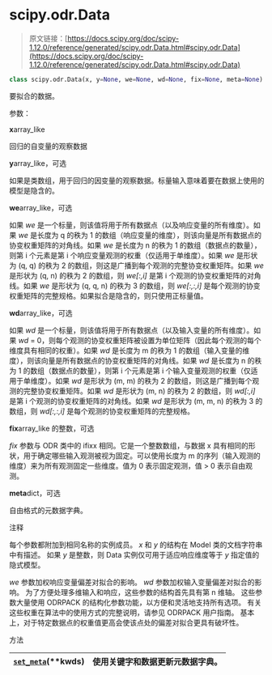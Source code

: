 # scipy.odr.Data

> 原文链接：[https://docs.scipy.org/doc/scipy-1.12.0/reference/generated/scipy.odr.Data.html#scipy.odr.Data](https://docs.scipy.org/doc/scipy-1.12.0/reference/generated/scipy.odr.Data.html#scipy.odr.Data)

```py
class scipy.odr.Data(x, y=None, we=None, wd=None, fix=None, meta=None)
```

要拟合的数据。

参数：

**x**array_like

回归的自变量的观察数据

**y**array_like，可选

如果是类数组，用于回归的因变量的观察数据。标量输入意味着要在数据上使用的模型是隐含的。

**we**array_like，可选

如果 *we* 是一个标量，则该值将用于所有数据点（以及响应变量的所有维度）。如果 *we* 是长度为 q 的秩为 1 的数组（响应变量的维度），则该向量是所有数据点的协变权重矩阵的对角线。如果 *we* 是长度为 n 的秩为 1 的数组（数据点的数量），则第 i 个元素是第 i 个响应变量观测的权重（仅适用于单维度）。如果 *we* 是形状为 (q, q) 的秩为 2 的数组，则这是广播到每个观测的完整协变权重矩阵。如果 *we* 是形状为 (q, n) 的秩为 2 的数组，则 *we[:,i]* 是第 i 个观测的协变权重矩阵的对角线。如果 *we* 是形状为 (q, q, n) 的秩为 3 的数组，则 *we[:,:,i]* 是每个观测的协变权重矩阵的完整规格。如果拟合是隐含的，则只使用正标量值。

**wd**array_like，可选

如果 *wd* 是一个标量，则该值将用于所有数据点（以及输入变量的所有维度）。如果 *wd* = 0，则每个观测的协变权重矩阵被设置为单位矩阵（因此每个观测的每个维度具有相同的权重）。如果 *wd* 是长度为 m 的秩为 1 的数组（输入变量的维度），则该向量是所有数据点的协变权重矩阵的对角线。如果 *wd* 是长度为 n 的秩为 1 的数组（数据点的数量），则第 i 个元素是第 i 个输入变量观测的权重（仅适用于单维度）。如果 *wd* 是形状为 (m, m) 的秩为 2 的数组，则这是广播到每个观测的完整协变权重矩阵。如果 *wd* 是形状为 (m, n) 的秩为 2 的数组，则 *wd[:,i]* 是第 i 个观测的协变权重矩阵的对角线。如果 *wd* 是形状为 (m, m, n) 的秩为 3 的数组，则 *wd[:,:,i]* 是每个观测的协变权重矩阵的完整规格。

**fix**array_like 的整数，可选

*fix* 参数与 ODR 类中的 ifixx 相同。它是一个整数数组，与数据 x 具有相同的形状，用于确定哪些输入观测被视为固定。可以使用长度为 m 的序列（输入观测的维度）来为所有观测固定一些维度。值为 0 表示固定观测，值 > 0 表示自由观测。

**meta**dict，可选

自由格式的元数据字典。

注释

每个参数都附加到相同名称的实例成员。 *x* 和 *y* 的结构在 Model 类的文档字符串中有描述。 如果 *y* 是整数，则 Data 实例仅可用于适应响应维度等于 *y* 指定值的隐式模型。

*we* 参数加权响应变量偏差对拟合的影响。 *wd* 参数加权输入变量偏差对拟合的影响。 为了方便处理多维输入和响应，这些参数的结构首先具有第 n 维轴。 这些参数大量使用 ODRPACK 的结构化参数功能，以方便和灵活地支持所有选项。 有关这些权重在算法中的使用方式的完整说明，请参见 ODRPACK 用户指南。 基本上，对于特定数据点的权重值更高会使该点处的偏差对拟合更具有破坏性。

方法

| [`set_meta`](scipy.odr.Data.set_meta.html#scipy.odr.Data.set_meta "scipy.odr.Data.set_meta")(**kwds) | 使用关键字和数据更新元数据字典。 |
| --- | --- |
